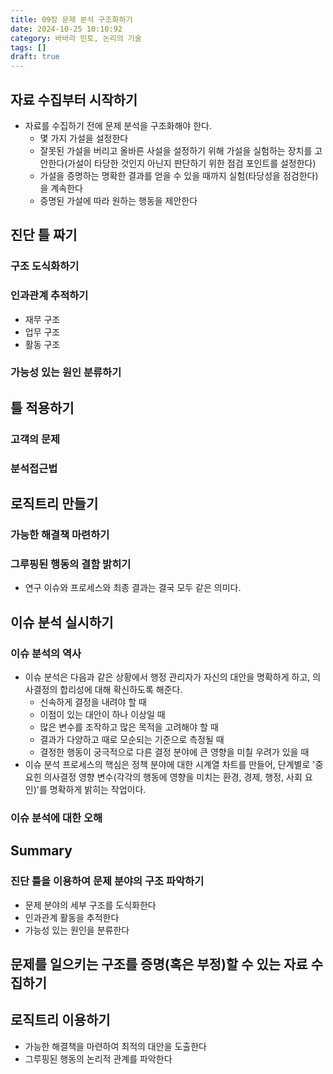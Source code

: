 ```yaml
---
title: 09장 문제 분석 구조화하기
date: 2024-10-25 10:10:92
category: 바바라 민토, 논리의 기술
tags: []
draft: true
---
```


## 자료 수집부터 시작하기

- 자료를 수집하기 전에 문제 분석을 구조화해야 한다.
  - 몇 가지 가설을 설정한다
  - 잘못된 가설을 버리고 올바른 사설을 설정하기 위해 가설을 실험하는 장치를 고안한다(가설이 타당한 것인지 아닌지 판단하기 위한 점검 포인트를 설정한다)
  - 가설을 증명하는 명확한 결과를 얻을 수 있을 때까지 실험(타당성을 점검한다)을 계속한다
  - 증명된 가설에 따라 원하는 행동을 제안한다

## 진단 틀 짜기

### 구조 도식화하기

### 인과관계 추적하기

- 재무 구조
- 업무 구조
- 활동 구조

### 가능성 있는 원인 분류하기

## 틀 적용하기

### 고객의 문제

### 분석접근법

## 로직트리 만들기

### 가능한 해결책 마련하기

### 그루핑된 행동의 결함 밝히기

- 연구 이슈와 프로세스와 최종 결과는 결국 모두 같은 의미다.

## 이슈 분석 실시하기

### 이슈 분석의 역사

- 이슈 분석은 다음과 같은 상황에서 행정 관리자가 자신의 대안을 명확하게 하고, 의사결정의 합리성에 대해 확신하도록 해준다.
  - 신속하게 결정을 내려야 할 때
  - 이점이 있는 대안이 하나 이상일 때
  - 많은 변수를 조작하고 많은 목적을 고려해야 할 때
  - 결과가 다양하고 때로 모순되는 기준으로 측정될 때
  - 결정한 행동이 궁극적으로 다른 결정 분야에 큰 영향을 미칠 우려가 있을 때
- 이슈 분석 프로세스의 핵심은 정책 분야에 대한 시계열 차트를 만들어, 단계별로 '중요힌 의사결정 영향 변수(각각의 행동에 영향을 미치는 환경, 경제, 행정, 사회 요인)'를 명확하게 밝히는 작업이다.

### 이슈 분석에 대한 오해

## Summary

### 진단 틀을 이용하여 문제 분야의 구조 파악하기

- 문제 분야의 세부 구조를 도식화한다
- 인과관계 활동을 추적한다
- 가능성 있는 원인을 분류한다

## 문제를 일으키는 구조를 증명(혹은 부정)할 수 있는 자료 수집하기

## 로직트리 이용하기

- 가능한 해결책을 마련하여 최적의 대안을 도출한다
- 그루핑된 행동의 논리적 관계를 파악한다
